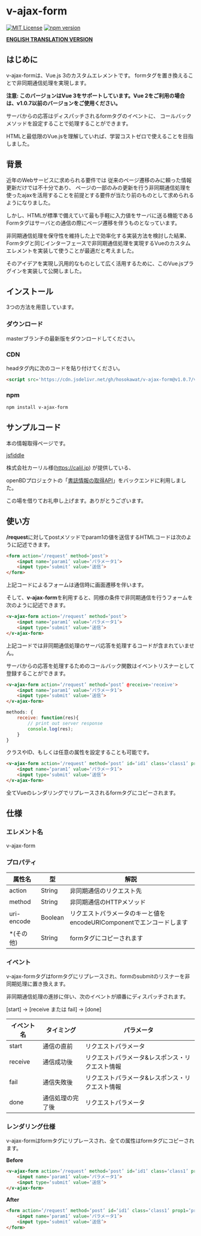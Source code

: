 # v-ajax-form
[![MIT License](http://img.shields.io/badge/license-MIT-blue.svg?style=flat)](LICENSE)
[![npm version](https://badge.fury.io/js/v-ajax-form.svg)](https://badge.fury.io/js/v-ajax-form)

**[ENGLISH TRANSLATION VERSION](README.md)**

## はじめに

v-ajax-formは、Vue.js 3のカスタムエレメントです。
formタグを置き換えることで非同期通信処理を実現します。

**注意: このバージョンはVue 3をサポートしています。Vue 2をご利用の場合は、v1.0.7以前のバージョンをご使用ください。**

サーバからの応答はディスパッチされるformタグのイベントに、
コールバックメソッドを設定することで処理することができます。

HTMLと最低限のVue.jsを理解していれば、学習コストゼロで使えることを目指しました。

## 背景
近年のWebサービスに求められる要件では
従来のページ遷移のみに頼った情報更新だけでは不十分であり、
ページの一部のみの更新を行う非同期通信処理を使ったajaxを活用することを前提とする要件が当たり前のものとして求められるようになりました。

しかし、HTMLが標準で備えていて最も手軽に入力値をサーバに送る機能であるFormタグはサーバとの通信の際にページ遷移を伴うものとなっています。

非同期通信処理を保守性を維持した上で効率化する実装方法を検討した結果、
Formタグと同じインターフェースで非同期通信処理を実現するVueのカスタムエレメントを実装して使うことが最適だと考えました。

そのアイデアを実現し汎用的なものとして広く活用するために、このVue.jsプラグインを実装して公開しました。

## インストール

3つの方法を用意しています。

### ダウンロード
masterブランチの最新版をダウンロードしてください。

### CDN
headタグ内に次のコードを貼り付けてください。
``` html
<script src='https://cdn.jsdelivr.net/gh/hosokawat/v-ajax-form@v1.0.7/v-ajax-form.min.js'></script>
```

### npm
``` bash
npm install v-ajax-form
```


## サンプルコード

本の情報取得ページです。

[jsfiddle](https://jsfiddle.net/hosokawat/tfhn2cp3/)

株式会社カーリル様(https://calil.jp) が提供している、

openBDプロジェクトの「[書誌情報の取得API](https://openbd.jp)」をバックエンドに利用しました。

この場を借りてお礼申し上げます。ありがとうございます。

## 使い方

**/request**に対してpostメソッドでparam1の値を送信するHTMLコードは次のように記述できます。

``` html
<form action=‘/request’ method=‘post’>
    <input name=‘param1’ value=‘パラメータ1’>
    <input type=‘submit’ value=‘送信’>
</form>
```
上記コードによるフォームは通信時に画面遷移を伴います。

そして、**v-ajax-form**を利用すると、同様の条件で非同期通信を行うフォームを次のように記述できます。

``` html
<v-ajax-form action=‘/request’ method=‘post’>
    <input name=‘param1’ value=‘パラメータ1’>
    <input type=‘submit’ value=‘送信’>
</v-ajax-form>
```

上記コードでは非同期通信処理のサーバ応答を処理するコードが含まれていません。

サーバからの応答を処理するためのコールバック関数はイベントリスナーとして登録することができます。

``` html
<v-ajax-form action=‘/request’ method=‘post’ @receive='receive'>
    <input name=‘param1’ value=‘パラメータ1’>
    <input type=‘submit’ value=‘送信’>
</v-ajax-form>
```

``` javascript
methods: {
    receive: function(res){
        // print out server response
        console.log(res);
    }
}
```

クラスやID、もしくは任意の属性を設定することも可能です。
``` html
<v-ajax-form action=‘/request’ method=‘post’ id=‘id1’ class=‘class1’ prop1=‘prop1’>
    <input name=‘param1’ value=‘パラメータ1’>
    <input type=‘submit’ value=‘送信’>
</v-ajax-form>
```

全てVueのレンダリングでリプレースされるformタグにコピーされます。

## 仕様

### エレメント名

v-ajax-form

### プロパティ

|属性名|型|解説|
|-------|----------|----------|
|action|String|非同期通信のリクエスト先|
|method|String|非同期通信のHTTPメソッド|
|uri-encode|Boolean|リクエストパラメータのキーと値をencodeURIComponentでエンコードします|
|*(その他)|String|formタグにコピーされます|

### イベント
v-ajax-formタグはformタグにリプレースされ、formのsubmitのリスナーを非同期処理に置き換えます。

非同期通信処理の進捗に伴い、次のイベントが順番にディスパッチされます。

[start] -> [receive または fail] -> [done]

|イベント名|タイミング|パラメータ|
|-------|----------|----------|
|start|通信の直前|リクエストパラメータ|
|receive|通信成功後|リクエストパラメータ&レスポンス・リクエスト情報|
|fail|通信失敗後|リクエストパラメータ&レスポンス・リクエスト情報|
|done|通信処理の完了後|リクエストパラメータ|


### レンダリング仕様
v-ajax-formはformタグにリプレースされ、全ての属性はformタグにコピーされます。

**Before**
``` html
<v-ajax-form action=‘/request’ method=‘post’ id=‘id1’ class=‘class1’ prop1=‘prop1’>
    <input name=‘param1’ value=‘パラメータ1’>
    <input type=‘submit’ value=‘送信’>
</v-ajax-form>
```
**After**
``` html
<form action=‘/request’ method=‘post’ id=‘id1’ class=‘class1’ prop1=‘prop1’>
    <input name=‘param1’ value=‘パラメータ1’>
    <input type=‘submit’ value=‘送信’>
</form>
```
